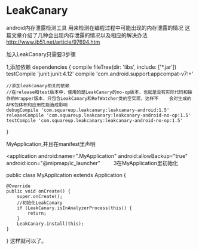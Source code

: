 # LeakCanary
android内存泄露检测工具
用来检测在编程过程中可能出现的内存泄露的情况
这篇文章介绍了几种会出现内存泄露的情况以及相应的解决办法
http://www.jb51.net/article/97694.htm

加入LeakCanary只需要3步骤

1,添加依赖
dependencies {
    compile fileTree(dir: 'libs', include: ['*.jar'])
    testCompile 'junit:junit:4.12'
    compile 'com.android.support:appcompat-v7:+'

    //添加leakcanary相关的依赖
    //在release和test版本中，使用的是LeakCanary的no-op版本，也就是没有实际代码和操作的Wrapper版本，只包含LeakCanary和RefWatcher类的空实现，这样不    会对生成的APK包体积和应用性能造成影响
    debugCompile 'com.squareup.leakcanary:leakcanary-android:1.5'
    releaseCompile 'com.squareup.leakcanary:leakcanary-android-no-op:1.5'
    testCompile 'com.squareup.leakcanary:leakcanary-android-no-op:1.5'
}

MyApplication,并且在manifest里声明

  <application
        android:name=".MyApplication"
        android:allowBackup="true"
        android:icon="@mipmap/ic_launcher"
        
3在MyApplication里初始化

public class MyApplication extends Application {

    @Override
    public void onCreate() {
        super.onCreate();
        //初始化LeakCanary
        if (LeakCanary.isInAnalyzerProcess(this)) {
            return;
        }
        LeakCanary.install(this);
    }
}
这样就可以了。
